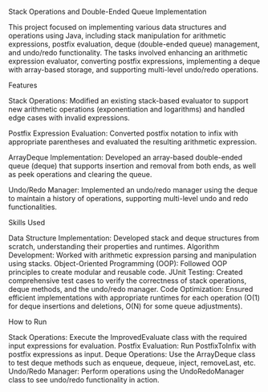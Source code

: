 Stack Operations and Double-Ended Queue Implementation

This project focused on implementing various data structures and operations using Java, including stack manipulation for arithmetic expressions, postfix evaluation, deque (double-ended queue) management, and undo/redo functionality. The tasks involved enhancing an arithmetic expression evaluator, converting postfix expressions, implementing a deque with array-based storage, and supporting multi-level undo/redo operations.


Features

Stack Operations: Modified an existing stack-based evaluator to support new arithmetic operations (exponentiation and logarithms) and handled edge cases with invalid expressions.

Postfix Expression Evaluation: Converted postfix notation to infix with appropriate parentheses and evaluated the resulting arithmetic expression.

ArrayDeque Implementation: Developed an array-based double-ended queue (deque) that supports insertion and removal from both ends, as well as peek operations and clearing the queue.

Undo/Redo Manager: Implemented an undo/redo manager using the deque to maintain a history of operations, supporting multi-level undo and redo functionalities.


Skills Used

Data Structure Implementation: Developed stack and deque structures from scratch, understanding their properties and runtimes.
Algorithm Development: Worked with arithmetic expression parsing and manipulation using stacks.
Object-Oriented Programming (OOP): Followed OOP principles to create modular and reusable code.
JUnit Testing: Created comprehensive test cases to verify the correctness of stack operations, deque methods, and the undo/redo manager.
Code Optimization: Ensured efficient implementations with appropriate runtimes for each operation (O(1) for deque insertions and deletions, O(N) for some queue adjustments).


How to Run

Stack Operations: Execute the ImprovedEvaluate class with the required input expressions for evaluation.
Postfix Evaluation: Run PostfixToInfix with postfix expressions as input.
Deque Operations: Use the ArrayDeque class to test deque methods such as enqueue, dequeue, inject, removeLast, etc.
Undo/Redo Manager: Perform operations using the UndoRedoManager class to see undo/redo functionality in action.
